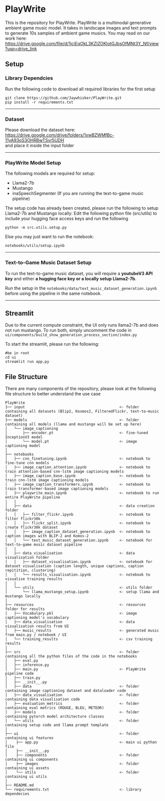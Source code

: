 # PlayWrite
This is the repository for PlayWrite. PlayWrite is a multimodal generative ambient game music model. It takes in landscape images and text prompts to generate 10s samples of ambient game musics.
You may read on our work here: https://drive.google.com/file/d/1jciEqOkL3KZIZOKlotGJbsOfMNt3Y_Nf/view?usp=drive_link

## Setup
### Library Dependcies
Run the following code to download all required libraries for the first setup
```
git clone https://github.com/Jaywhisker/PlayWrite.git
pip install -r requirements.txt
```
___
### Dataset
Please download the dataset here: https://drive.google.com/drive/folders/1xwBZWMfBc-11yA93oS3OHRBwTSvr5UDH <br/> and place it inside the input folder
___
### PlayWrite Model Setup
The following models are required for setup:
- Llama2-7b
- Mustango
- inaSpeechSegmenter (If you are running the text-to-game music pipeline)

The setup code has already been created, please run the following to setup Llama2-7b and Mustango locally:
Edit the following python file (src/utils) to include your hugging face access keys and run the following
```
python -m src.utils.setup.py
```
Else you may just want to run the notebook:
```
notebooks/utils/setup.ipynb
```
___
### Text-to-Game Music Dataset Setup
To run the text-to-game music dataset, you will require a **youtubeV3 API key** and either **a hugging face key or a locally setup Llama2-7b**.

Run the setup in the ```notebooks/data/text_music_dataset_generation.ipynb``` before using the pipeline in the same notebook.
___
## Streamlit
Due to the current compute constraint, the UI only runs llama2-7b and does not run mustango. To run both, simply uncomment the code in ```ui/components/build_show_generation_process_section/index.py```

To start the streamlit, please run the following:
```
#be in root
cd ui
streamlit run app.py
```

## File Structure
There are many components of the repository, please look at the following file structure to better understand the use case
```{ssh}
PlayWrite
├── input                                           <- folder containing all datasets (Blip2, Kosmos2, FilteredFlickr, text-to-music dataset)
├── models                                          <- folder containing all models (llama and mustango will be set up here)
│   └── image_captioning 
│       ├── encoder.pt                              <- fine-tuned InceptionV3 model
│       └── model.pt                                <- image captioning model
│
├── notebooks
│   ├── cnn_finetuning.ipynb                        <- notebook to fine-tune cnn models
│   ├── image_caption_attention.ipynb               <- notebook to train attention-based cnn-lstm image captioning models
│   ├── image_caption_base.ipynb                    <- notebook to train cnn-lstm image captioning models
│   ├── image_caption_transformers.ipynb            <- notebook to train transformer-based image captioning models
│   ├── playwrite_main.ipynb                        <- notebook to run entire PlayWrite pipeline
|   |
│   ├── data                                        <- data creation folder
│   │   ├── filter_flickr.ipynb                     <- notebook to filter flickr30k
│   │   ├── flickr_split.ipynb                      <- notebook to create flickr30k dataset
│   │   ├── image_caption_dataset_generation.ipynb  <- notebook to caption images with BLIP-2 and Komos-2
│   │   └── text_music_dataset_generation.ipynb     <- notebook for text-to-game music dataset pipeline
|   |
│   ├── data_visualisation                          <- data visualisation folder
│   │   ├── dataset_visualisation.ipynb             <- notebook for dataset visualisation (caption length, unique captions, caption repitition, clustering)
│   │   └── results_visualisation.ipynb             <- notebook to visualise training results
|   |
│   └── utils                                       <- utils folder
│       └── llama_mustango_setup.ipynb              <- setup llama and mustango locally
│
├── resources                                       <- resources folder for results 
│   ├── Vocabulary.pkl                              <- image captioning model's vocabulary
│   ├── data_visualisation                          <- data visualisation results from UI
│   ├── music_results                               <- generated music from main.py / notebook / UI
│   └── training_results                            <- csv training results
│
├── src                                             <- folder containing all the python files of the code in the notebooks
│   ├── eval.py
│   ├── inference.py
│   ├── main.py                                     <- PlayWrite pipeline code
│   ├── train.py
│   ├── __init__.py
│   ├── data                                        <- folder containing image captioning dataset and dataloader code
│   ├── data_visualisation                          <- folder containing data visualisation code 
│   ├── evaluation_metrics                          <- folder containing eval metrics (ROUGE, BLEU, METEOR)
│   ├── models                                      <- folder containing pytorch model architecture classes
│   └── utils                                       <- folder containing setup code and llama prompt template
│
├── ui                                              <- folder containing ui features
│    ├── app.py                                     <- main ui python file
│    ├── __init__.py
│    ├── components                                 <- folder containing ui components
│    ├── images                                     <- folder containing ui assets
│    └── utils                                      <- folder containing ui utils
│
├── README.md
└── requirements.txt                                <- library dependecies
```
